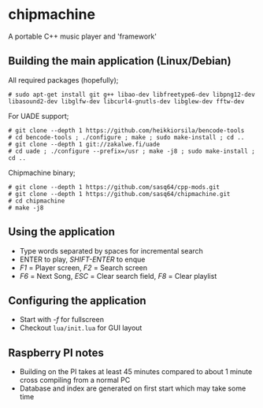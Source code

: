 chipmachine
===========

A portable C++ music player and 'framework'

## Building the main application (Linux/Debian)

All required packages (hopefully);

	# sudo apt-get install git g++ libao-dev libfreetype6-dev libpng12-dev libasound2-dev libglfw-dev libcurl4-gnutls-dev libglew-dev fftw-dev

For UADE support;

	# git clone --depth 1 https://github.com/heikkiorsila/bencode-tools
	# cd bencode-tools ; ./configure ; make ; sudo make-install ; cd ..
	# git clone --depth 1 git://zakalwe.fi/uade
	# cd uade ; ./configure --prefix=/usr ; make -j8 ; sudo make-install ; cd ..

Chipmachine binary;

	# git clone --depth 1 https://github.com/sasq64/cpp-mods.git
	# git clone --depth 1 https://github.com/sasq64/chipmachine.git
	# cd chipmachine
	# make -j8

## Using the application

* Type words separated by spaces for incremental search
* ENTER to play, *SHIFT-ENTER* to enque
* *F1* = Player screen, *F2* = Search screen
* *F6* = Next Song, *ESC* = Clear search field, *F8* = Clear playlist

## Configuring the application

* Start with *-f* for fullscreen
* Checkout `lua/init.lua` for GUI layout

## Raspberry PI notes

* Building on the PI takes at least 45 minutes compared to about 1 minute cross compiling from a normal PC
* Database and index are generated on first start which may take some time

